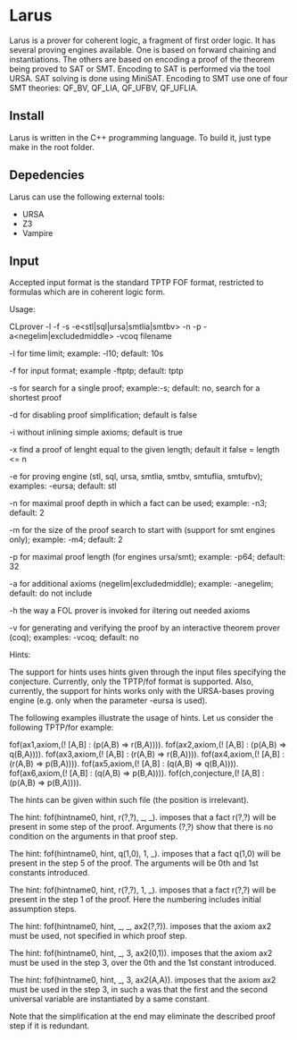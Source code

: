 # Larus

Larus is a prover for coherent logic, a fragment of first order logic. It has several proving
engines available. One is based on forward chaining and instantiations. The others are based on
encoding a proof of the theorem being proved to SAT or SMT. Encoding to SAT is performed via
the tool URSA. SAT solving is done using MiniSAT. 
Encoding to SMT use one of four SMT theories: QF_BV, QF_LIA, QF_UFBV, QF_UFLIA.

## Install
Larus is written in the C++ programming language. 
To build it, just type make in the root folder. 

## Depedencies

Larus can use the following external tools:
 - URSA
 - Z3
 - Vampire
 
## Input
 
Accepted input format is the standard TPTP FOF format, restricted to formulas which are in coherent logic form.

Usage: 

CLprover -l<time limit> -f<format> -s -e<stl|sql|ursa|smtlia|smtbv> -n<max nesting> -p<max proof length> -a<negelim|excludedmiddle> -vcoq filename 

   -l<time limit>       for time limit; example: -l10; default: 10s

   -f<format>           for input format; example -ftptp; default: tptp

   -s                   for search for a single proof; example:-s; default: no, search for a shortest proof

   -d                   for disabling proof simplification; default is false

   -i                   without inlining simple axioms; default is true

   -x                   find a proof of lenght equal to the given length; default it false = length <= n

   -e<engine>           for proving engine (stl, sql, ursa, smtlia, smtbv, smtuflia, smtufbv); 
                        examples: -eursa; default: stl

   -n<max nesting>      for maximal proof depth in which a fact can be used; example: -n3; default: 2

   -m<starting length>  for the size of the proof search to start with (support for smt engines only); 
                        example: -m4; default: 2

   -p<max proof length> for maximal proof length (for engines ursa/smt); example: -p64; default: 32

   -a<axiom>            for additional axioms (negelim|excludedmiddle); example: -anegelim; default: do not include

   -h <invoke>          the way a FOL prover is invoked for iltering out needed axioms

   -v<prover>           for generating and verifying the proof by an interactive theorem prover (coq); 
                        examples: -vcoq; default: no


Hints: 

The support for hints uses hints given through the input files specifying the conjecture.
Currently, only the TPTP/fof format is supported. Also, currently, the support for hints
works only with the URSA-bases proving engine (e.g. only when the parameter -eursa is
used). 

The following examples illustrate the usage of hints. Let us consider the following 
TPTP/for example:

fof(ax1,axiom,(! [A,B] : (p(A,B) => r(B,A)))).
fof(ax2,axiom,(! [A,B] : (p(A,B) => q(B,A)))).
fof(ax3,axiom,(! [A,B] : (r(A,B) => r(B,A)))).
fof(ax4,axiom,(! [A,B] : (r(A,B) => p(B,A)))).
fof(ax5,axiom,(! [A,B] : (q(A,B) => q(B,A)))).
fof(ax6,axiom,(! [A,B] : (q(A,B) => p(B,A)))).
fof(ch,conjecture,(! [A,B] : (p(A,B) => p(B,A)))).

The hints can be given within such file (the position is irrelevant).

The hint:
  fof(hintname0, hint, r(?,?), _, _).
imposes that a fact r(?,?) will be present in some step of the proof. Arguments (?,?) 
show that there is no condition on the arguments in that proof step.

The hint:
  fof(hintname0, hint, q(1,0), 1, _).
imposes that a fact q(1,0) will be present in the step 5 of the proof. The arguments 
will be 0th and 1st constants introduced.

The hint:
  fof(hintname0, hint, r(?,?), 1, _).
imposes that a fact r(?,?) will be present in the step 1 of the proof.
Here the numbering includes initial assumption steps. 

The hint:
  fof(hintname0, hint, _, _, ax2(?,?)).
imposes that the axiom ax2 must be used, not specified in which proof step.

The hint:
  fof(hintname0, hint, _, 3, ax2(0,1)).
imposes that the axiom ax2 must be used in the step 3, over the 0th and the 1st
constant introduced.

The hint:
  fof(hintname0, hint, _, 3, ax2(A,A)).
imposes that the axiom ax2 must be used in the step 3, in such a was that the
first and the second universal variable are instantiated by a same constant.

Note that the simplification at the end may eliminate the described proof 
step if it is redundant.



